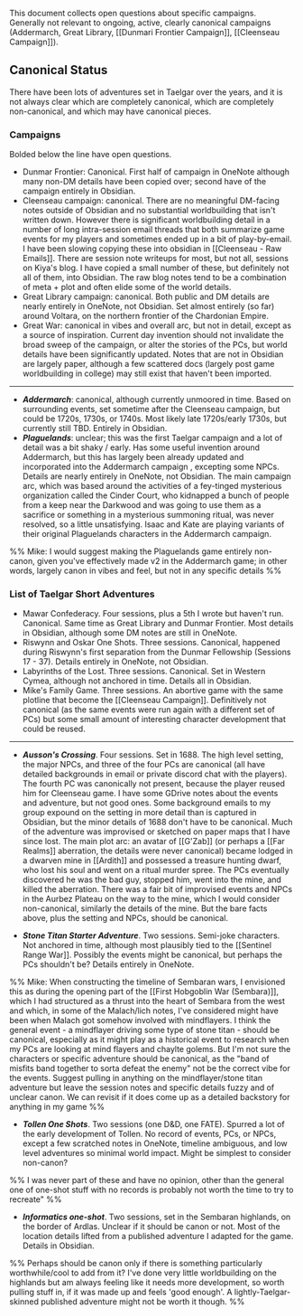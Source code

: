 This document collects open questions about specific campaigns. Generally not relevant to ongoing, active, clearly canonical campaigns (Addermarch, Great Library, [[Dunmari Frontier Campaign]], [[Cleenseau Campaign]]).

## Canonical Status 

There have been lots of adventures set in Taelgar over the years, and it is not always clear which are completely canonical, which are completely non-canonical, and which may have canonical pieces. 

### Campaigns

Bolded below the line have open questions. 

- Dunmar Frontier: Canonical. First half of campaign in OneNote although many non-DM details have been copied over; second have of the campaign entirely in Obsidian. 
- Cleenseau campaign: canonical. There are no meaningful DM-facing notes outside of Obsidian and no substantial worldbuilding that isn't written down. However there is significant worldbuilding detail in a number of long intra-session email threads that both summarize game events for my players and sometimes ended up in a bit of play-by-email. I have been slowing copying these into obsidian in [[Cleenseau - Raw Emails]]. There are session note writeups for most, but not all, sessions on Kiya's blog. I have copied a small number of these, but definitely not all of them, into Obsidian. The raw blog notes tend to be a combination of meta + plot and often elide some of the world details.
- Great Library campaign: canonical. Both public and DM details are nearly entirely in OneNote, not Obsidian. Set almost entirely (so far) around Voltara, on the northern frontier of the Chardonian Empire. 
- Great War: canonical in vibes and overall arc, but not in detail, except as a source of inspiration. Current day invention should not invalidate the broad sweep of the campaign, or alter the stories of the PCs, but world details have been significantly updated. Notes that are not in Obsidian are largely paper, although a few scattered docs (largely post game worldbuilding in college) may still exist that haven't been imported.
---
- ***Addermarch***: canonical, although currently unmoored in time. Based on surrounding events, set sometime after the Cleenseau campaign, but could be 1720s, 1730s, or 1740s. Most likely late 1720s/early 1730s, but currently still TBD. Entirely in Obsidian. 
- ***Plaguelands***: unclear; this was the first Taelgar campaign and a lot of detail was a bit shaky / early. Has some useful invention around Addermarch, but this has largely been already updated and incorporated into the Addermarch campaign , excepting some NPCs. Details are nearly entirely in OneNote, not Obsidian. The main campaign arc, which was based around the activities of a fey-tinged mysterious organization called the Cinder Court, who kidnapped a bunch of people from a keep near the Darkwood and was going to use them as a sacrifice or something in a mysterious summoning ritual, was never resolved, so a little unsatisfying. Isaac and Kate are playing variants of their original Plaguelands characters in the Addermarch campaign. 

%% Mike: I would suggest making the Plaguelands game entirely non-canon, given you've effectively made v2 in the Addermarch game; in other words, largely canon in vibes and feel, but not in any specific details %%
### List of Taelgar Short Adventures

- Mawar Confederacy. Four sessions, plus a 5th I wrote but haven't run. Canonical. Same time as Great Library and Dunmar Frontier. Most details in Obsidian, although some DM notes are still in OneNote. 
- Riswynn and Oskar One Shots. Three sessions. Canonical, happened during Riswynn's first separation from the Dunmar Fellowship (Sessions 17 - 37).  Details entirely in OneNote, not Obsidian. 
- Labyrinths of the Lost. Three sessions. Canonical. Set in Western Cymea, although not anchored in time. Details all in Obsidian.  
- Mike's Family Game. Three sessions. An abortive game with the same plotline that become the [[Cleenseau Campaign]]. Definitively not canonical (as the same events were run again with a different set of PCs) but some small amount of interesting character development that could be reused. 
---
- ***Ausson's Crossing***. Four sessions. Set in 1688. The high level setting, the major NPCs, and three of the four PCs are canonical (all have detailed backgrounds in email or private discord chat with the players). The fourth PC was canonically not present, because the player reused him for Cleenseau game. I have some GDrive notes about the events and adventure, but not good ones. Some background emails to my group expound on the setting in more detail than is captured in Obsidian, but the minor details of 1688 don't have to be canonical. Much of the adventure was improvised or sketched on paper maps that I have since lost. The main plot arc: an avatar of [[G'Zab]] (or perhaps a [[Far Realms]] aberration, the details were never canonical) became lodged in a dwarven mine in [[Ardith]] and possessed a treasure hunting dwarf, who lost his soul and went on a ritual murder spree. The PCs eventually discovered he was the bad guy, stopped him, went into the mine, and killed the aberration. There was a fair bit of improvised events and NPCs in the Aurbez Plateau on the way to the mine, which I would consider non-canonical, similarly the details of the mine. But the bare facts above, plus the setting and NPCs, should be canonical.

- ***Stone Titan Starter Adventure***. Two sessions. Semi-joke characters. Not anchored in time, although most plausibly tied to the [[Sentinel Range War]]. Possibly the events might be canonical, but perhaps the PCs shouldn't be? Details entirely in OneNote.

%% Mike: When constructing the timeline of Sembaran wars, I envisioned this as during the opening part of the [[First Hobgoblin War (Sembara)]], which I had structured as a thrust into the heart of Sembara from the west and which, in some of the Malach/lich notes, I've considered might have been when Malach got somehow involved with mindflayers. I think the general event - a mindflayer driving some type of stone titan - should be canonical, especially as it might play as a historical event to research when my PCs are looking at mind flayers and chaylte golems. But I'm not sure the characters or specific adventure should be canonical, as the "band of misfits band together to sorta defeat the enemy" not be the correct vibe for the events. Suggest pulling in anything on the mindflayer/stone titan adventure but leave the session notes and specific details fuzzy and of unclear canon. We can revisit if it does come up as a detailed backstory for anything in my game %%

- ***Tollen One Shots***. Two sessions (one D&D, one FATE). Spurred a lot of the early development of Tollen. No record of events, PCs, or NPCs, except a few scratched notes in OneNote, timeline ambiguous, and low level adventures so minimal world impact. Might be simplest to consider non-canon?

%% I was never part of these and have no opinion, other than the general one of one-shot stuff with no records is probably not worth the time to try to recreate" %%

- ***Informatics one-shot***. Two sessions, set in the Sembaran highlands, on the border of Ardlas. Unclear if it should be canon or not. Most of the location details lifted from a published adventure I adapted for the game. Details in Obsidian. 

%% Perhaps should be canon only if there is something particularly worthwhile/cool to add from it? I've done very little worldbuilding on the highlands but am always feeling like it needs more development, so worth pulling stuff in, if it was made up and feels 'good enough'. A lightly-Taelgar-skinned published adventure might not be worth it though. %%

